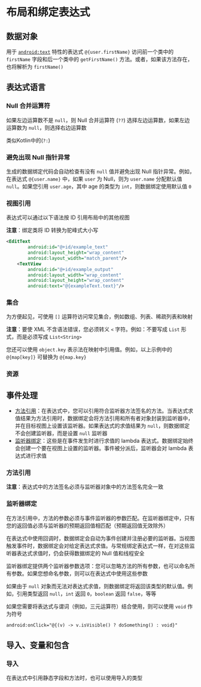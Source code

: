 # 布局和绑定表达式

## 数据对象

用于 [`android:text`](https://developer.android.com/reference/android/widget/TextView#attr_android:text) 特性的表达式 `@{user.firstName}` 访问前一个类中的 `firstName` 字段和后一个类中的 `getFirstName()` 方法。或者，如果该方法存在，也将解析为 `firstName()`

## 表达式语言

### Null 合并运算符

如果左边运算数不是 `null`，则 Null 合并运算符 (`??`) 选择左边运算数，如果左边运算数为 `null`，则选择右边运算数

类似Kotlin中的(`?:`)

### 避免出现 Null 指针异常

生成的数据绑定代码会自动检查有没有 `null` 值并避免出现 Null 指针异常。例如，在表达式 `@{user.name}` 中，如果 `user` 为 Null，则为 `user.name` 分配默认值 `null`。如果您引用 `user.age`，其中 age 的类型为 `int`，则数据绑定使用默认值 `0`

### 视图引用

表达式可以通过以下语法按 ID 引用布局中的其他视图

**注意**：绑定类将 ID 转换为驼峰式大小写

```xml
<EditText
        android:id="@+id/example_text"
        android:layout_height="wrap_content"
        android:layout_width="match_parent"/>
    <TextView
        android:id="@+id/example_output"
        android:layout_width="wrap_content"
        android:layout_height="wrap_content"
        android:text="@{exampleText.text}"/>
```

### 集合

为方便起见，可使用 `[]` 运算符访问常见集合，例如数组、列表、稀疏列表和映射

**注意**：要使 XML 不含语法错误，您必须转义 `<` 字符。例如：不要写成 `List` 形式，而是必须写成 `List<String>`

您还可以使用 `object.key` 表示法在映射中引用值。例如，以上示例中的 `@{map[key]}` 可替换为 `@{map.key}`

### 资源

## 事件处理

- [方法引用](https://developer.android.com/topic/libraries/data-binding/expressions#method_references)：在表达式中，您可以引用符合监听器方法签名的方法。当表达式求值结果为方法引用时，数据绑定会将方法引用和所有者对象封装到监听器中，并在目标视图上设置该监听器。如果表达式的求值结果为 `null`，则数据绑定不会创建监听器，而是设置 `null` 监听器
- [监听器绑定](https://developer.android.com/topic/libraries/data-binding/expressions#listener_bindings)：这些是在事件发生时进行求值的 lambda 表达式。数据绑定始终会创建一个要在视图上设置的监听器。事件被分派后，监听器会对 lambda 表达式进行求值

### 方法引用

**注意**：表达式中的方法签名必须与监听器对象中的方法签名完全一致

### 监听器绑定

在方法引用中，方法的参数必须与事件监听器的参数匹配。在监听器绑定中，只有您的返回值必须与监听器的预期返回值相匹配（预期返回值无效除外）

在表达式中使用回调时，数据绑定会自动为事件创建并注册必要的监听器。当视图触发事件时，数据绑定会对给定表达式求值。与常规绑定表达式一样，在对这些监听器表达式求值时，仍会获得数据绑定的 Null 值和线程安全

监听器绑定提供两个监听器参数选项：您可以忽略方法的所有参数，也可以命名所有参数。如果您想命名参数，则可以在表达式中使用这些参数

如果由于 `null` 对象而无法对表达式求值，则数据绑定将返回该类型的默认值。例如，引用类型返回 `null`，`int` 返回 `0`，`boolean` 返回 `false`，等等

如果您需要将表达式与谓词（例如，三元运算符）结合使用，则可以使用 `void` 作为符号

```xml
android:onClick="@{(v) -> v.isVisible() ? doSomething() : void}"
```

## 导入、变量和包含

### 导入

在表达式中引用静态字段和方法时，也可以使用导入的类型